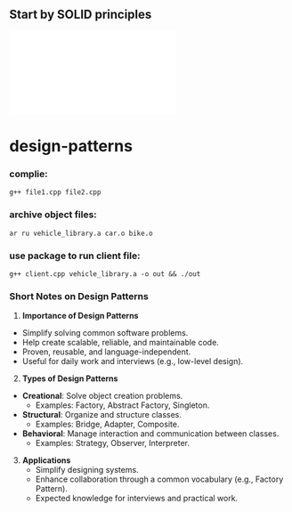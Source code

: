 ## Start by SOLID principles

![SOLID PRINCIPLES](solid-principles.md)

# design-patterns

### complie:

```shell
g++ file1.cpp file2.cpp
```

### archive object files:

```shell
ar ru vehicle_library.a car.o bike.o
```

### use package to run client file:

```shell
g++ client.cpp vehicle_library.a -o out && ./out
```

### Short Notes on Design Patterns

1. **Importance of Design Patterns**

- Simplify solving common software problems.
- Help create scalable, reliable, and maintainable code.
- Proven, reusable, and language-independent.
- Useful for daily work and interviews (e.g., low-level design).

2. **Types of Design Patterns**

- **Creational**: Solve object creation problems.
  - Examples: Factory, Abstract Factory, Singleton.
- **Structural**: Organize and structure classes.
  - Examples: Bridge, Adapter, Composite.
- **Behavioral**: Manage interaction and communication between classes.
  - Examples: Strategy, Observer, Interpreter.

3. **Applications**
   - Simplify designing systems.
   - Enhance collaboration through a common vocabulary (e.g., Factory Pattern).
   - Expected knowledge for interviews and practical work.
